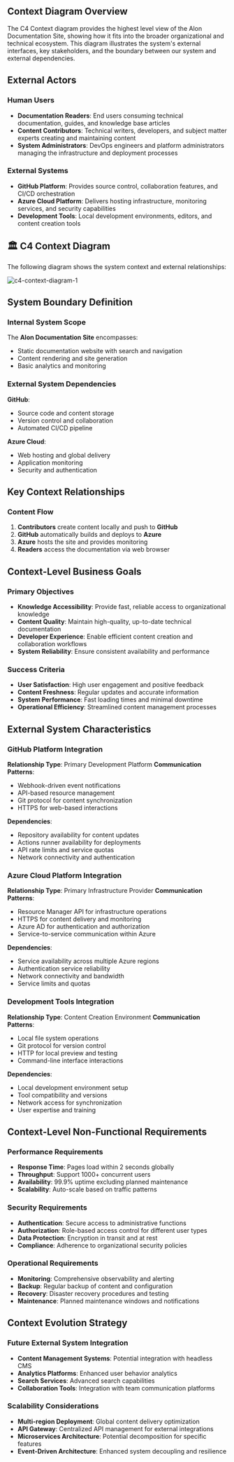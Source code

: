 ## Context Diagram Overview

The C4 Context diagram provides the highest level view of the Alon Documentation Site, showing how it fits into the broader organizational and technical ecosystem. This diagram illustrates the system's external interfaces, key stakeholders, and the boundary between our system and external dependencies.

## External Actors

### Human Users

- **Documentation Readers**: End users consuming technical documentation, guides, and knowledge base articles
- **Content Contributors**: Technical writers, developers, and subject matter experts creating and maintaining content
- **System Administrators**: DevOps engineers and platform administrators managing the infrastructure and deployment processes

### External Systems

- **GitHub Platform**: Provides source control, collaboration features, and CI/CD orchestration
- **Azure Cloud Platform**: Delivers hosting infrastructure, monitoring services, and security capabilities
- **Development Tools**: Local development environments, editors, and content creation tools

## 🏛️ C4 Context Diagram

The following diagram shows the system context and external relationships:

![c4-context-diagram-1](../assets/svg/c4-context-diagram-1.svg)

## System Boundary Definition

### Internal System Scope

The **Alon Documentation Site** encompasses:

- Static documentation website with search and navigation
- Content rendering and site generation
- Basic analytics and monitoring

### External System Dependencies

**GitHub**:

- Source code and content storage
- Version control and collaboration
- Automated CI/CD pipeline

**Azure Cloud**:

- Web hosting and global delivery
- Application monitoring
- Security and authentication

## Key Context Relationships

### Content Flow

1. **Contributors** create content locally and push to **GitHub**
2. **GitHub** automatically builds and deploys to **Azure**
3. **Azure** hosts the site and provides monitoring
4. **Readers** access the documentation via web browser

## Context-Level Business Goals

### Primary Objectives

- **Knowledge Accessibility**: Provide fast, reliable access to organizational knowledge
- **Content Quality**: Maintain high-quality, up-to-date technical documentation
- **Developer Experience**: Enable efficient content creation and collaboration workflows
- **System Reliability**: Ensure consistent availability and performance

### Success Criteria

- **User Satisfaction**: High user engagement and positive feedback
- **Content Freshness**: Regular updates and accurate information
- **System Performance**: Fast loading times and minimal downtime
- **Operational Efficiency**: Streamlined content management processes

## External System Characteristics

### GitHub Platform Integration

**Relationship Type**: Primary Development Platform
**Communication Patterns**:

- Webhook-driven event notifications
- API-based resource management
- Git protocol for content synchronization
- HTTPS for web-based interactions

**Dependencies**:

- Repository availability for content updates
- Actions runner availability for deployments
- API rate limits and service quotas
- Network connectivity and authentication

### Azure Cloud Platform Integration

**Relationship Type**: Primary Infrastructure Provider
**Communication Patterns**:

- Resource Manager API for infrastructure operations
- HTTPS for content delivery and monitoring
- Azure AD for authentication and authorization
- Service-to-service communication within Azure

**Dependencies**:

- Service availability across multiple Azure regions
- Authentication service reliability
- Network connectivity and bandwidth
- Service limits and quotas

### Development Tools Integration

**Relationship Type**: Content Creation Environment
**Communication Patterns**:

- Local file system operations
- Git protocol for version control
- HTTP for local preview and testing
- Command-line interface interactions

**Dependencies**:

- Local development environment setup
- Tool compatibility and versions
- Network access for synchronization
- User expertise and training

## Context-Level Non-Functional Requirements

### Performance Requirements

- **Response Time**: Pages load within 2 seconds globally
- **Throughput**: Support 1000+ concurrent users
- **Availability**: 99.9% uptime excluding planned maintenance
- **Scalability**: Auto-scale based on traffic patterns

### Security Requirements

- **Authentication**: Secure access to administrative functions
- **Authorization**: Role-based access control for different user types
- **Data Protection**: Encryption in transit and at rest
- **Compliance**: Adherence to organizational security policies

### Operational Requirements

- **Monitoring**: Comprehensive observability and alerting
- **Backup**: Regular backup of content and configuration
- **Recovery**: Disaster recovery procedures and testing
- **Maintenance**: Planned maintenance windows and notifications

## Context Evolution Strategy

### Future External System Integration

- **Content Management Systems**: Potential integration with headless CMS
- **Analytics Platforms**: Enhanced user behavior analytics
- **Search Services**: Advanced search capabilities
- **Collaboration Tools**: Integration with team communication platforms

### Scalability Considerations

- **Multi-region Deployment**: Global content delivery optimization
- **API Gateway**: Centralized API management for external integrations
- **Microservices Architecture**: Potential decomposition for specific features
- **Event-Driven Architecture**: Enhanced system decoupling and resilience
